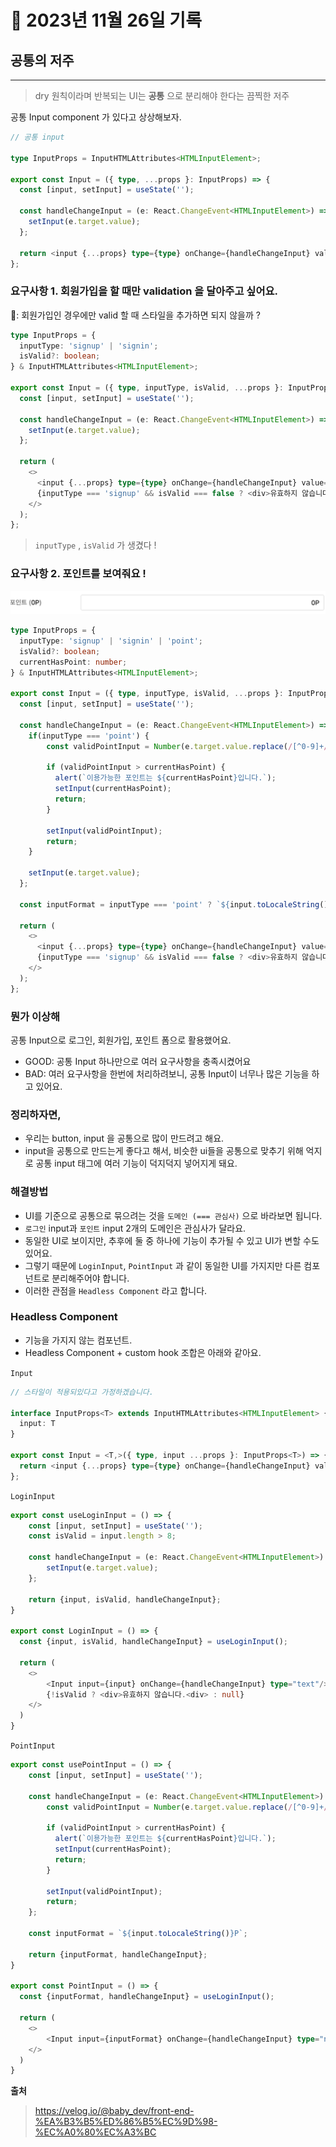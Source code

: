 # 📝 2023년 11월 26일 기록

## 공통의 저주

---------

> dry 원칙이라며 반복되는 UI는 **공통** 으로 분리해야 한다는 끔찍한 저주

공통 Input component 가 있다고 상상해보자.
```typescript jsx
// 공통 input

type InputProps = InputHTMLAttributes<HTMLInputElement>;

export const Input = ({ type, ...props }: InputProps) => {
  const [input, setInput] = useState('');

  const handleChangeInput = (e: React.ChangeEvent<HTMLInputElement>) => {
    setInput(e.target.value);
  };

  return <input {...props} type={type} onChange={handleChangeInput} value={input} />;
};
```

### 요구사항 1. 회원가입을 할 때만 validation 을 달아주고 싶어요.
🤔: 회원가입인 경우에만 valid 할 때 스타일을 추가하면 되지 않을까 ?

```typescript jsx
type InputProps = {
  inputType: 'signup' | 'signin';
  isValid?: boolean;
} & InputHTMLAttributes<HTMLInputElement>;

export const Input = ({ type, inputType, isValid, ...props }: InputProps) => {
  const [input, setInput] = useState('');

  const handleChangeInput = (e: React.ChangeEvent<HTMLInputElement>) => {
    setInput(e.target.value);
  };

  return (
    <>
      <input {...props} type={type} onChange={handleChangeInput} value={input} />
      {inputType === 'signup' && isValid === false ? <div>유효하지 않습니다.</div> : null}
    </>
  );
};

```

> `inputType` , `isValid` 가 생겼다 !

### 요구사항 2. 포인트를 보여줘요 !
![img.png](img.png)

```typescript jsx
type InputProps = {
  inputType: 'signup' | 'signin' | 'point';
  isValid?: boolean;
  currentHasPoint: number;
} & InputHTMLAttributes<HTMLInputElement>;

export const Input = ({ type, inputType, isValid, ...props }: InputProps) => {
  const [input, setInput] = useState('');

  const handleChangeInput = (e: React.ChangeEvent<HTMLInputElement>) => {
    if(inputType === 'point') {
   		const validPointInput = Number(e.target.value.replace(/[^0-9]+/g, ''));

        if (validPointInput > currentHasPoint) {
          alert(`이용가능한 포인트는 ${currentHasPoint}입니다.`);
          setInput(currentHasPoint);
          return;
        }

        setInput(validPointInput);
        return;
    }
    
    setInput(e.target.value);
  };
  
  const inputFormat = inputType === 'point' ? `${input.toLocaleString()}P` : input;

  return (
    <>
      <input {...props} type={type} onChange={handleChangeInput} value={inputFormat} />
      {inputType === 'signup' && isValid === false ? <div>유효하지 않습니다.</div> : null}
    </>
  );
};
```

### 뭔가 이상해
공통 Input으로 로그인, 회원가입, 포인트 폼으로 활용했어요.
- GOOD: 공통 Input 하나만으로 여러 요구사항을 충족시켰어요
- BAD: 여러 요구사항을 한번에 처리하려보니, 공통 Input이 너무나 많은 기능을 하고 있어요.

### 정리하자면,
- 우리는 button, input 을 공통으로 많이 만드려고 해요.
- input을 공통으로 만드는게 좋다고 해서, 비슷한 ui들을 공통으로 맞추기 위해 억지로 공통 input 태그에 여러 기능이 덕지덕지 넣어지게 돼요.

### 해결방법
- UI를 기준으로 공통으로 묶으려는 것을 `도메인 (=== 관심사)` 으로 바라보면 됩니다.
- `로그인` input과 `포인트` input 2개의 도메인은 관심사가 달라요.
- 동일한 UI로 보이지만, 추후에 둘 중 하나에 기능이 추가될 수 있고 UI가 변할 수도 있어요.
- 그렇기 때문에 `LoginInput`, `PointInput` 과 같이 동일한 UI를 가지지만 다른 컴포넌트로 분리해주어야 합니다.
- 이러한 관점을 `Headless Component` 라고 합니다.

### Headless Component
- 기능을 가지지 않는 컴포넌트.
- Headless Component + custom hook 조합은 아래와 같아요.

`Input`
```typescript jsx
// 스타일이 적용되있다고 가정하겠습니다.

interface InputProps<T> extends InputHTMLAttributes<HTMLInputElement> {
  input: T
}

export const Input = <T,>({ type, input ...props }: InputProps<T>) => {
  return <input {...props} type={type} onChange={handleChangeInput} value={input} />;
};

```

`LoginInput`
```typescript jsx
export const useLoginInput = () => {
	const [input, setInput] = useState('');
	const isValid = input.length > 8;

    const handleChangeInput = (e: React.ChangeEvent<HTMLInputElement>) => {
        setInput(e.target.value);
    };
  
  	return {input, isValid, handleChangeInput};
}

export const LoginInput = () => {
  const {input, isValid, handleChangeInput} = useLoginInput();
  
  return (
  	<>
    	<Input input={input} onChange={handleChangeInput} type="text"/>
      	{!isValid ? <div>유효하지 않습니다.<div> : null}
    </>
  )
}
```

`PointInput`
```typescript jsx
export const usePointInput = () => {
	const [input, setInput] = useState('');

    const handleChangeInput = (e: React.ChangeEvent<HTMLInputElement>) => {
        const validPointInput = Number(e.target.value.replace(/[^0-9]+/g, ''));

        if (validPointInput > currentHasPoint) {
          alert(`이용가능한 포인트는 ${currentHasPoint}입니다.`);
          setInput(currentHasPoint);
          return;
        }

        setInput(validPointInput);
        return;
    };
  
  	const inputFormat = `${input.toLocaleString()}P`;
  
  	return {inputFormat, handleChangeInput};
}

export const PointInput = () => {
  const {inputFormat, handleChangeInput} = useLoginInput();
  
  return (
  	<>
    	<Input input={inputFormat} onChange={handleChangeInput} type="number" />
    </>
  )
}
```

**출처**
> https://velog.io/@baby_dev/front-end-%EA%B3%B5%ED%86%B5%EC%9D%98-%EC%A0%80%EC%A3%BC
